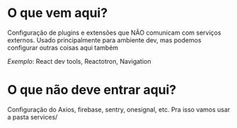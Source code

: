 # O que vem aqui?

Configuração de plugins e extensões que NÃO comunicam com serviços externos. Usado principalmente para ambiente dev, mas podemos configurar outras coisas aqui também

_Exemplo_: React dev tools, Reactotron, Navigation

# O que não deve entrar aqui?

Configuração do Axios, firebase, sentry, onesignal, etc. Pra isso vamos usar a pasta services/
